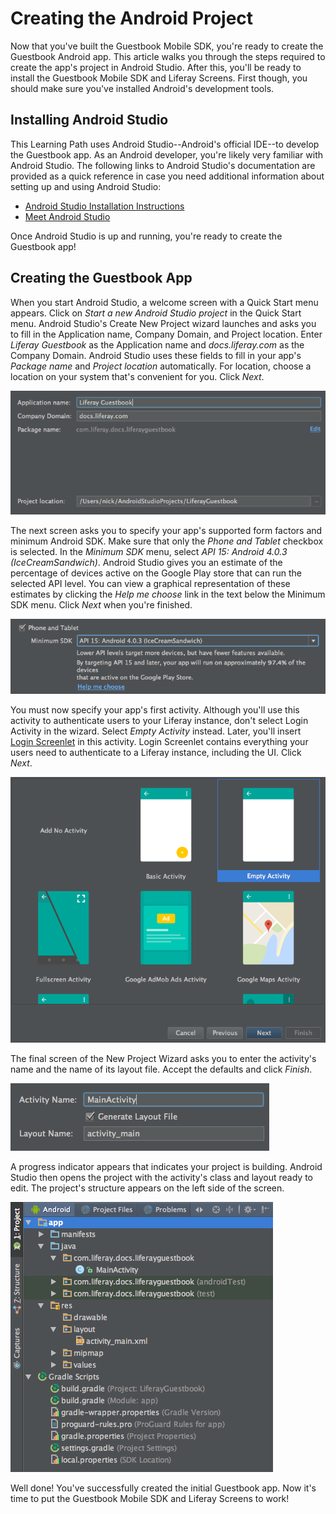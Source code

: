 # Creating the Android Project [](id=creating-the-android-project)

Now that you've built the Guestbook Mobile SDK, you're ready to create the 
Guestbook Android app. This article walks you through the steps required to 
create the app's project in Android Studio. After this, you'll be ready to 
install the Guestbook Mobile SDK and Liferay Screens. First though, you should 
make sure you've installed Android's development tools. 

## Installing Android Studio [](id=installing-android-studio)

This Learning Path uses Android Studio--Android's official IDE--to develop the 
Guestbook app. As an Android developer, you're likely very familiar with Android 
Studio. The following links to Android Studio's documentation are provided as a 
quick reference in case you need additional information about setting up and 
using Android Studio: 

- [Android Studio Installation Instructions](https://developer.android.com/studio/install.html?pkg=studio)
- [Meet Android Studio](https://developer.android.com/studio/intro/index.html)

Once Android Studio is up and running, you're ready to create the Guestbook app! 

## Creating the Guestbook App [](id=creating-the-guestbook-app)

When you start Android Studio, a welcome screen with a Quick Start menu appears.
Click on *Start a new Android Studio project* in the Quick Start menu. Android
Studio's Create New Project wizard launches and asks you to fill in the
Application name, Company Domain, and Project location. Enter *Liferay
Guestbook* as the Application name and *docs.liferay.com* as the Company Domain. 
Android Studio uses these fields to fill in your app's *Package name* and 
*Project location* automatically. For location, choose a location on your system 
that's convenient for you. Click *Next*. 

![Figure 1: The first screen of Android Studio's Create New Project wizard asks you to enter your app's name and Company Domain.](../../../images/android-studio-new-project-01.png)

The next screen asks you to specify your app's supported form factors and
minimum Android SDK. Make sure that only the *Phone and Tablet* checkbox is
selected. In the *Minimum SDK* menu, select *API 15: Android 4.0.3
(IceCreamSandwich)*. Android Studio gives you an estimate of the percentage of 
devices active on the Google Play store that can run the selected API level. You 
can view a graphical representation of these estimates by clicking the *Help me 
choose* link in the text below the Minimum SDK menu. Click *Next* when you're 
finished. 

![Figure 2: The second screen of Android Studio's Create New Project wizard lets you select your app's form factors and minimum Android API level.](../../../images/android-studio-new-project-02.png)

You must now specify your app's first activity. Although you'll use this 
activity to authenticate users to your Liferay instance, don't select Login 
Activity in the wizard. Select *Empty Activity* instead. Later, you'll insert 
[Login Screenlet](/develop/reference/-/knowledge_base/7-0/loginscreenlet-for-android) 
in this activity. Login Screenlet contains everything your users need to 
authenticate to a Liferay instance, including the UI. Click *Next*. 

![Figure 3: The third screen of Android Studio's Create New Project wizard lets you specify an activity for your app.](../../../images/android-studio-new-project-03.png)

The final screen of the New Project Wizard asks you to enter the activity's name 
and the name of its layout file. Accept the defaults and click *Finish*.

![Figure 4: The final screen of Android Studio's Create New Project wizard asks you to name your activity and its layout file.](../../../images/android-studio-new-project-04.png)

A progress indicator appears that indicates your project is building. Android 
Studio then opens the project with the activity's class and layout ready to 
edit. The project's structure appears on the left side of the screen. 

![Figure 5: Android Studio shows your projects structure.](../../../images/android-studio-project.png)

Well done! You've successfully created the initial Guestbook app. Now it's time 
to put the Guestbook Mobile SDK and Liferay Screens to work! 
